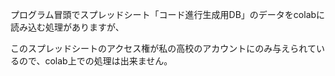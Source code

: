 プログラム冒頭でスプレッドシート「コード進行生成用DB」のデータをcolabに読み込む処理がありますが、

このスプレッドシートのアクセス権が私の高校のアカウントにのみ与えられているので、colab上での処理は出来ません。
